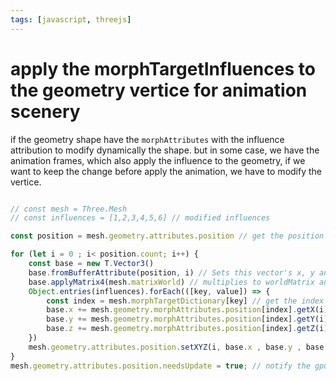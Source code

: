 ```yaml
---
tags: [javascript, threejs]
---
```


# apply the morphTargetInfluences to the geometry vertice for animation scenery

if the geometry shape have the `morphAttributes` with the influence attribution to modify dynamically the shape. but in some case, we have the animation frames, which also apply the influence to the geometry, if we want to keep the change before apply the animation, we have to modify the vertice.

```javascript

// const mesh = Three.Mesh
// const influences = [1,2,3,4,5,6] // modified influences

const position = mesh.geometry.attributes.position // get the position buffer from geometry

for (let i = 0 ; i< position.count; i++) {
    const base = new T.Vector3()
    base.fromBufferAttribute(position, i) // Sets this vector's x, y and z values from the attribute.
    base.applyMatrix4(mesh.matrixWorld) // multiplies to worldMatrix and divide by perspective
    Object.entries(influences).forEach(([key, value]) => {
        const index = mesh.morphTargetDictionary[key] // get the index from the target dictionary
        base.x += mesh.geometry.morphAttributes.position[index].getX(i) * value; // multiply the x axies to influence
        base.y += mesh.geometry.morphAttributes.position[index].getY(i) * value; // multiply the y axies to influence
        base.z += mesh.geometry.morphAttributes.position[index].getZ(i) * value; // multiply the z axies to influence
    })
    mesh.geometry.attributes.position.setXYZ(i, base.x , base.y , base.z) // set the result transformation to position buffer attribute
}
mesh.geometry.attributes.position.needsUpdate = true; // notify the gpu to update in render

```  